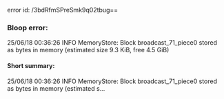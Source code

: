 error id: /3bdRfmSPreSmk9q02tbug==
### Bloop error:

25/06/18 00:36:26 INFO MemoryStore: Block broadcast_71_piece0 stored as bytes in memory (estimated size 9.3 KiB, free 4.5 GiB)
#### Short summary: 

25/06/18 00:36:26 INFO MemoryStore: Block broadcast_71_piece0 stored as bytes in memory (estimated s...